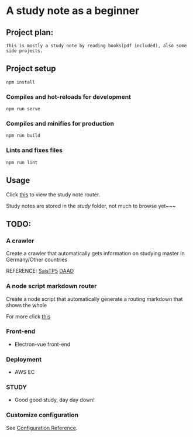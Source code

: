 # A study note as a beginner

## Project plan:
    This is mostly a study note by reading books(pdf included), also some side projects.

## Project setup
```
npm install
```

### Compiles and hot-reloads for development
```
npm run serve
```

### Compiles and minifies for production
```
npm run build
```

### Lints and fixes files
```
npm run lint
```

## Usage
Click [this](./study/router.md) to view the study note router.

Study notes are stored in the *study* folder, not much to browse yet~~~


## TODO:
### A crawler
Create a crawler that automatically gets information on studying master in Germany/Other countries

REFERENCE:
[SaisTP5](https://github.com/BugAngel/SaisTP5)
[DAAD](https://www.daad.de/en/)

### A node script markdown router
Create a node script that automatically generate a routing markdown that shows the whole 

For more click [this](./util/README.md)

### Front-end
- Electron-vue front-end

### Deployment
- AWS EC

### STUDY
- Good good study, day day down!


### Customize configuration
See [Configuration Reference](https://cli.vuejs.org/config/).
